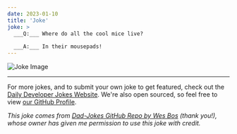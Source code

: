 ```yaml
---
date: 2023-01-10
title: 'Joke'
joke: >
  ___Q:___ Where do all the cool mice live?
  
  ___A:___ In their mousepads!
---
```



![Joke Image](https://private.xtrp.io/projects/DailyDeveloperJokes/public_image_server/images/5e1258d39f4c8.png)

---

For more jokes, and to submit your own joke to get featured, check out the [Daily Developer Jokes Website](https://dailydeveloperjokes.github.io/). We're also open sourced, so feel free to view [our GitHub Profile](https://github.com/dailydeveloperjokes).


_This joke comes from [Dad-Jokes GitHub Repo by Wes Bos](https://github.com/wesbos/dad-jokes) (thank you!), whose owner has given me permission to use this joke with credit._

<!--
Joke text:
**Q:** Where do all the cool mice live?

**A:** In their mousepads!
 -->


